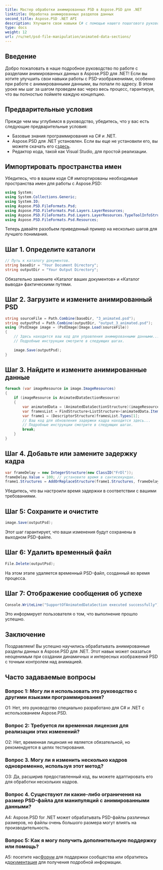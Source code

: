 ```yaml
---
title: Мастер обработки анимированных PSD в Aspose.PSD для .NET
linktitle: Обработка анимированных разделов данных
second_title: Aspose.PSD .NET API
description: Улучшите свои навыки C# с помощью нашего пошагового руководства по работе с анимированными разделами данных в Aspose.PSD для .NET. Загрузите сейчас и получите беспрепятственный опыт манипулирования PSD!
type: docs
weight: 12
url: /ru/net/psd-file-manipulation/animated-data-sections/
---
```

## Введение
Добро пожаловать в наше подробное руководство по работе с разделами анимированных данных в Aspose.PSD для .NET! Если вы хотите улучшить свои навыки работы с PSD-изображениями, особенно при работе с анимированными данными, вы попали по адресу. В этом уроке мы шаг за шагом проведем вас через весь процесс, гарантируя, что вы полностью поймете каждую концепцию.
## Предварительные условия
Прежде чем мы углубимся в руководство, убедитесь, что у вас есть следующие предварительные условия:
- Базовые знания программирования на C# и .NET.
- Aspose.PSD для .NET установлен. Если вы еще не установили его, вы можете скачать его с[здесь](https://releases.aspose.com/psd/net/).
- Редактор кода, такой как Visual Studio, для простой реализации.
## Импортировать пространства имен
Убедитесь, что в вашем коде C# импортированы необходимые пространства имен для работы с Aspose.PSD:
```csharp
using System;
using System.Collections.Generic;
using System.IO;
using Aspose.PSD.FileFormats.Psd;
using Aspose.PSD.FileFormats.Psd.Layers.LayerResources;
using Aspose.PSD.FileFormats.Psd.Layers.LayerResources.TypeToolInfoStructures;
using Aspose.PSD.FileFormats.Psd.Resources;
```
Теперь давайте разобьем приведенный пример на несколько шагов для лучшего понимания.
## Шаг 1. Определите каталоги
```csharp
// Путь к каталогу документов.
string baseDir = "Your Document Directory";
string outputDir = "Your Output Directory";
```
Обязательно замените «Каталог ваших документов» и «Каталог вывода» фактическими путями.
## Шаг 2. Загрузите и измените анимированный PSD
```csharp
string sourceFile = Path.Combine(baseDir, "3_animated.psd");
string outputPsd = Path.Combine(outputDir, "output_3_animated.psd");
using (PsdImage image = (PsdImage)Image.Load(sourceFile))
{
    // Здесь находится ваш код для управления анимированными данными...
    // Подробные инструкции смотрите в следующих шагах.
    
    image.Save(outputPsd);
}
```
## Шаг 3. Найдите и измените анимированные данные
```csharp
foreach (var imageResource in image.ImageResources)
{
    if (imageResource is AnimatedDataSectionResource)
    {
        var animatedData = (AnimatedDataSectionStructure)(imageResource as AnimatedDataSectionResource).AnimatedDataSection;
        var framesList = FindStructure<ListStructure>(animatedData.Items, "FrIn");
        var frame1 = (DescriptorStructure)framesList.Types[1];
        // Ваш код для обновления задержки кадра находится здесь...
        // Подробные инструкции смотрите в следующих шагах.
        break;
    }
}
```
## Шаг 4. Добавьте или замените задержку кадра
```csharp
var frameDelay = new IntegerStructure(new ClassID("FrDl"));
frameDelay.Value = 100; // установите время в сантисекундах.
frame1.Structures = AddOrReplaceStructure(frame1.Structures, frameDelay);
```
Убедитесь, что вы настроили время задержки в соответствии с вашими требованиями.
## Шаг 5: Сохраните и очистите
```csharp
image.Save(outputPsd);
```
Этот шаг гарантирует, что ваши изменения будут сохранены в выходном PSD-файле.
## Шаг 6: Удалить временный файл
```csharp
File.Delete(outputPsd);
```
На этом этапе удаляется временный PSD-файл, созданный во время процесса.
## Шаг 7: Отображение сообщения об успехе
```csharp
Console.WriteLine("SupportOfAnimatedDataSection executed successfully");
```
Это информирует пользователя о том, что выполнение прошло успешно.
## Заключение

Поздравляем! Вы успешно научились обрабатывать анимированные разделы данных в Aspose.PSD для .NET. Этот навык может оказаться неоценимым при создании динамичных и интересных изображений PSD с точным контролем над анимацией.

## Часто задаваемые вопросы

### Вопрос 1: Могу ли я использовать это руководство с другими языками программирования?

О1: Нет, это руководство специально разработано для C# и .NET с использованием Aspose.PSD.

### Вопрос 2: Требуется ли временная лицензия для реализации этих изменений?

О2: Нет, временная лицензия не является обязательной, но рекомендуется в целях тестирования.

### Вопрос 3. Могу ли я изменить несколько кадров одновременно, используя этот метод?

О3: Да, расширив предоставленный код, вы можете адаптировать его для обработки нескольких кадров.

### Вопрос 4. Существуют ли какие-либо ограничения на размер PSD-файла для манипуляций с анимированными данными?

A4: Aspose.PSD for .NET может обрабатывать PSD-файлы различных размеров, но файлы очень большого размера могут влиять на производительность.

### Вопрос 5: Как я могу получить дополнительную поддержку или помощь?

 A5: посетите нас[Форум](https://forum.aspose.com/c/psd/34) для поддержки сообщества или обратитесь к[документация](https://reference.aspose.com/psd/net/) для получения подробной информации.